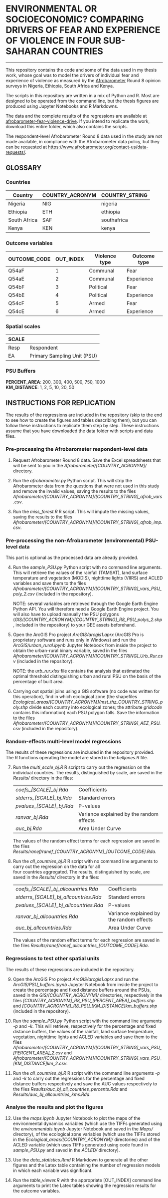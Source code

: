 # ENVIRONMENTAL OR SOCIOECONOMIC? COMPARING DRIVERS OF FEAR AND EXPERIENCE OF VIOLENCE IN FOUR SUB-SAHARAN COUNTRIES 
___

This repository contains the code and some of the data used in my thesis work, whose goal was to model the drivers
of individual fear and experience of violence as measured by the [Afrobarometer](https://www.afrobarometer.org/) Round 8 opinion surveys in Nigeria,
Ethiopia, South Africa and Kenya.  

The scripts in this repository are written in a mix of Python and R. Most are designed to be operated from the 
command line, but the thesis figures are produced using Jupyter Notebooks and R Markdowns.

The data and the complete results of the regressions are available at [afrobarometer-fear-violence-drive](https://drive.google.com/drive/folders/17uVDb_O3bwmzv2DRca-LNa15jkRg28dB?usp=sharing). If you intend to replicate the work, download this entire folder, which also contains
the scripts. 

The respondent-level Afrobarometer Round 8 data used in the study are not made available, in compliance with the 
Afrobarometer data policy, but they can be requested at https://www.afrobarometer.org/contact-us/data-requests/.

## GLOSSARY 

### Countries
 
| Country | COUNTRY_ACRONYM | COUNTRY_STRING | 
|---|---|---|
| Nigeria | NIG            | nigeria |
| Ethiopia | ETH            | ethiopia |
| South Africa | SAF            | southafrica |
| Kenya | KEN            | kenya | 

### Outcome variables

|OUTCOME_CODE|OUT_INDEX|Violence type|Outcome type|
|---|---|---|---|
|Q54aF|1|Communal|Fear|
|Q54aE|2|Communal|Experience|
|Q54bF|3|Political|Fear|
|Q54bE|4|Political|Experience|
|Q54cF|5|Armed|Fear|
|Q54cE|6|Armed|Experience|

### Spatial scales

|SCALE||
|---|---|
|Resp|Respondent|
|EA|Primary Sampling Unit (PSU)|

### PSU Buffers 

**PERCENT_AREA**: 200, 300, 400, 500, 750, 1000  
**KM_DISTANCE**: 1, 2, 5, 10, 20, 50   

## INSTRUCTIONS FOR REPLICATION

The results of the regressions are included in the repository (skip to the end to see how to create the figures and tables
describing them), but you can follow these instructions to replicate them step by step. These instructions assume that you
have downloaded the data folder with scripts and data files.

### Pre-processing the Afrobarometer respondent-level data

1. Request Afrobarometer Round 8 data. Save the Excel spreadsheets that will be sent to you in the 
   *Afrobarometer/[COUNTRY\_ACRONYM]/* directory. 
   
2. Run the *afrobarometer.py* Python script. This will strip the Afrobarometer data from the questions that were
   not used in this study and remove the invalid values, saving the results to the files 
   *Afrobarometer/[COUNTRY\_ACRONYM]/[COUNTRY\_STRING]\_afrob\_vars.csv*.
   
3. Run the *miss\_forest.R* R script. This will impute the missing values, saving the results to the files
   *Afrobarometer/[COUNTRY\_ACRONYM]/[COUNTRY\_STRING]\_afrob\_imp.csv*.

### Pre-processing the non-Afrobarometer (environmental) PSU-level data
This part is optional as the processed data are already provided.  

4. Run the *sample\_PSU.py* Python script with no command line arguments. This will retrieve the values of the 
   rainfall (TAMSAT), land surface temperature and vegetation (MODIS), nighttime lights
   (VIIRS) and ACLED variables and save them to the files 
   *Afrobarometer/[COUNTRY\_ACRONYM]/[COUNTRY\_STRING]\_vars\_PSU\_poly\_2.csv* (included in the repository).  
   
   NOTE: several variables are retrieved through the Google Earth Engine Python API. You will therefore need a 
   Google Earth Engine project. You will also have to upload manually the PSU polygons 
   (*GIS/[COUNTRY\_ACRONYM]/[COUNTRY\_STRING]\_R8\_PSU\_polys\_2.shp*, included in the repository) to your GEE assets beforehand.
   
5. Open the ArcGIS Pro project *ArcGIS/arcgis1.aprx* (ArcGIS Pro is proprietary software and runs only in Windows) and run the *ArcGIS/urban\_rural.ipynb* Jupyter Notebook from
   inside the project to obtain the urban-rural binary variable, saved in the files
   *Afrobarometer/[COUNTRY\_ACRONYM]/[COUNTRY\_STRING]\_Urb\_Rur.csv* (included in the repository).  
   
   NOTE: the *urb\_rur.xlsx* file contains the analysis that estimated the optimal threshold distinguishing urban and
   rural PSU on the basis of the percentage of built area.
   
6. Carrying out spatial joins using a GIS software (no code was written for this operation), find in which ecological 
   zone (the shapefiles *Ecological\_areas/[COUNTRY\_ACRONYM]/mst\_thz\_COUNTRY\_STRING\_poly.shp* divide each country into 
   ecological zones; the attribute *gridcode* contains this information) each PSU polygon falls. Save the information
   to the files *Afrobarometer/[COUNTRY\_ACRONYM]/[COUNTRY\_STRING]\_AEZ\_PSU.csv* (included in the repository).
   
### Random-effects multi-level model regressions
The results of these regressions are included in the repository provided. The R functions operating the model are stored in 
the *belljones.R* file.  

7. Run the *multi\_scale\_bj.R* R script to carry out the regression on the individual countries. The results,
   distinguished by scale, are saved in the *Results/* directory in the files:
   
   | | |
   |---|---|
   |*coefs\_[SCALE]\_bj.Rda*	| Coefficients| 
   |*stderrs\_[SCALE]\_bj.Rda*	|Standard errors|
   |*pvalues\_[SCALE]\_bj.Rda*	|P-values|
   |*ranvar\_bj.Rda*		|Variance explained by the random effects|
   |*auc\_bj.Rda*			|Area Under Curve|

   
   The values of the random effect terms for each regression are saved in the files 
   *Results/ranef/ranef\_[COUNTRY\_ACRONYM]\_[OUTCOME\_CODE].Rda*.
   
9. Run the *all\_countries\_bj.R* R script with no command line arguments to carry out the regression on the data for all 	
   four countries aggregated. The results, distinguished by scale, are saved in the *Results/* directory in the files:
   
   | | |
   |---|---|
   |*coefs\_[SCALE]\_bj\_allcountries.Rda*	| Coefficients| 
   |*stderrs\_[SCALE]\_bj\_allcountries.Rda*	|Standard errors|
   |*pvalues\_[SCALE]\_bj\_allcountries.Rda*	|P-values|
   |*ranvar\_bj\_allcountries.Rda*		|Variance explained by the random effects|
   |*auc\_bj\_allcountries.Rda*			|Area Under Curve|
   
   The values of the random effect terms for each regression are saved in the files 
   *Results/ranef/ranef\_allcountries\_[OUTCOME\_CODE].Rda*.

### Regressions to test other spatial units
The results of these regressions are included in the repository.  

9. Open the ArcGIS Pro project *ArcGIS/arcgis1.aprx* and run the *ArcGIS/PSU\_buffers.ipynb* Jupyter Notebook from
   inside the project to create the percentage and fixed distance buffers around the PSUs, saved in the 
   *GIS/[COUNTRY\_ACRONYM]/* directories, respectively in the files *[COUNTRY\_ACRONYM]\_R8\_PSU\_[PERCENT\_AREA]\_buffers.shp*
   and *[COUNTRY\_ACRONYM]\_R8\_PSU\_[KM\_DISTANCE]km\_buffers.shp* (included in the repository).
   
10. Run the *sample\_PSU.py* Python script with the command line arguments *-p* and *-k*. This will retrieve, 
    respectively for the percentage and fixed distance buffers, the values of the rainfall, land surface
    temperature, vegetation, nighttime lights and ACLED variables and save them to the files 
    *Afrobarometer/[COUNTRY\_ACRONYM]/[COUNTRY\_STRING]\_vars\_PSU\_[PERCENT\_AREA]\_2.csv* and
    *Afrobarometer/[COUNTRY\_ACRONYM]/[COUNTRY\_STRING]\_vars\_PSU\_[KM\_DISTANCE]km\_2.csv*.
    
11. Run the *all\_countries\_bj.R* R script with the command line arguments *-p* and *-k* to carry out the regressions for 
    the percentage and fixed distance buffers respectively and save the AUC values respectively to the files 
    *Results/auc\_bj\_all\_countries\_percents.Rda* and *Results/auc\_bj\_allcountries\_kms.Rda*.

### Analyse the results and plot the figures

12. Use the *maps.ipynb* Jupyter Notebook to plot the maps of the environmental dynamics variables (which use the TIFFs
    generated using the *environmentals.ipynb* Jupyter Notebook and saved in the *Maps/* directory), of the ecological
    zone variables (which use the TIFFs stored in the *Ecological\_areas/[COUNTRY\_ACRONYM]/* directories) and of the 
    ACLED variable (which uses TIFFs generated using code found in *sample\_PSU.py* and saved in the *ACLED/* directory).
    
13. Use the *data\_statistics.Rmd* R Markdown to generate all the other figures and the Latex table containing the number of
    regression models in which each variable was significant.
    
14. Run the *table_viewer.R* with the appropriate [OUT_INDEX] command line arguments to print the Latex tables showing
    the regression results for the outcome variables.

